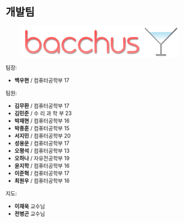 # 개발팀

<p align=center><img height=83 src="materials/bacchus.png"><img height=83 src="materials/glass.png"></p>

팀장:
- **백우현** / 컴퓨터공학부 17

팀원:
- **김무환** / 컴퓨터공학부 17
- **김민준** / 수 리 과 학 부 23
- **박재현** / 컴퓨터공학부 16
- **박종훈** / 컴퓨터공학부 15
- **서지민** / 컴퓨터공학부 20
- **성용운** / 컴퓨터공학부 17
- **오평석** / 컴퓨터공학부 13
- **오하나** / 자유전공학부 19
- **윤지학** / 컴퓨터공학부 16
- **이준혁** / 컴퓨터공학부 17
- **최원우** / 컴퓨터공학부 16

지도:
- **이재욱** 교수님
- **전병곤** 교수님

